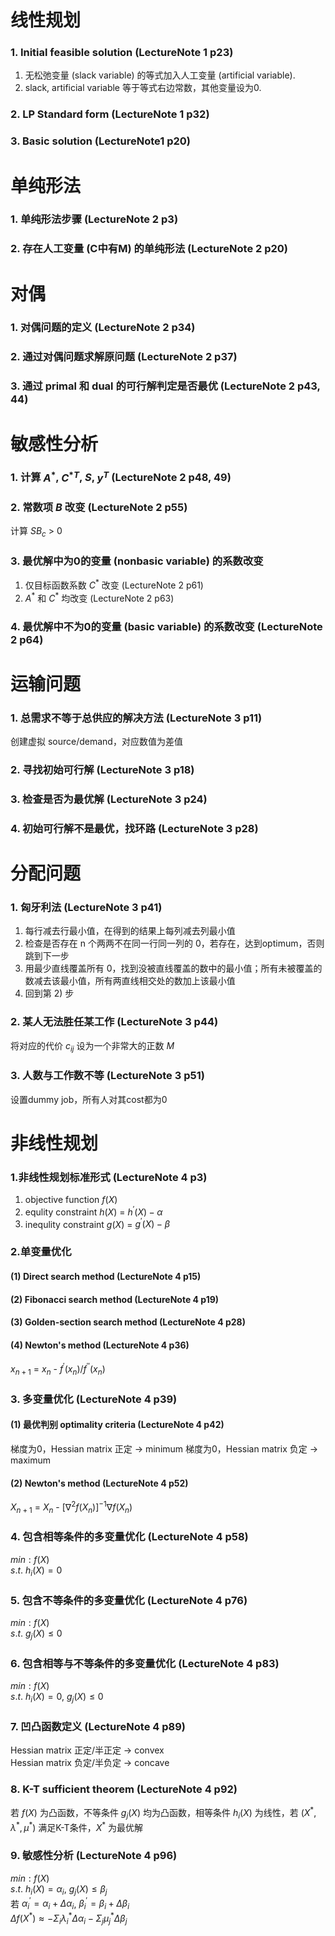 # 线性规划
### **1. Initial feasible solution (LectureNote 1 p23)**
1) 无松弛变量 (slack variable) 的等式加入人工变量 (artificial variable).  
2) slack, artificial variable 等于等式右边常数，其他变量设为0.
### **2. LP Standard form (LectureNote 1 p32)**
### **3. Basic solution (LectureNote1 p20)**
  
# 单纯形法
### **1. 单纯形法步骤 (LectureNote 2 p3)**
### **2. 存在人工变量 (C中有M) 的单纯形法 (LectureNote 2 p20)**

# 对偶
### **1. 对偶问题的定义 (LectureNote 2 p34)**
### **2. 通过对偶问题求解原问题  (LectureNote 2 p37)**
### **3. 通过 primal 和 dual 的可行解判定是否最优 (LectureNote 2 p43, 44)**  

# 敏感性分析
### **1. 计算 $A^*$, $C^{*T}$, $S$, $y^T$ (LectureNote 2 p48, 49)**
### **2. 常数项 $B$ 改变 (LectureNote 2 p55)**
计算 $SB_c$ > 0
### **3. 最优解中为0的变量 (nonbasic variable) 的系数改变**
1) 仅目标函数系数 $C^*$ 改变 (LectureNote 2 p61)  
2) $A^*$ 和 $C^*$ 均改变 (LectureNote 2 p63)
### **4. 最优解中不为0的变量 (basic variable) 的系数改变 (LectureNote 2 p64)**

# 运输问题
### **1. 总需求不等于总供应的解决方法 (LectureNote 3 p11)**
创建虚拟 source/demand，对应数值为差值
### **2. 寻找初始可行解 (LectureNote 3 p18)**
### **3. 检查是否为最优解 (LectureNote 3 p24)**
### **4. 初始可行解不是最优，找环路 (LectureNote 3 p28)**

# 分配问题
### **1. 匈牙利法 (LectureNote 3 p41)**
1) 每行减去行最小值，在得到的结果上每列减去列最小值  
2) 检查是否存在 n 个两两不在同一行同一列的 0，若存在，达到optimum，否则跳到下一步  
3) 用最少直线覆盖所有 0，找到没被直线覆盖的数中的最小值；所有未被覆盖的数减去该最小值，所有两直线相交处的数加上该最小值  
4) 回到第 2) 步 
### **2. 某人无法胜任某工作 (LectureNote 3 p44)**
将对应的代价 $c_{ij}$ 设为一个非常大的正数 $M$
### **3. 人数与工作数不等 (LectureNote 3 p51)**
设置dummy job，所有人对其cost都为0

# 非线性规划
### **1.非线性规划标准形式 (LectureNote 4 p3)**
1) objective function $f(X)$  
2) equlity constraint $h(X)$ = $h^{'}(X) - \alpha$  
3) inequlity constraint $g(X)$ = $g^{'}(X) - \beta$  
### **2.单变量优化**
#### **(1) Direct search method (LectureNote 4 p15)**
#### **(2) Fibonacci search method (LectureNote 4 p19)**
#### **(3) Golden-section search method (LectureNote 4 p28)**
#### **(4) Newton's method (LectureNote 4 p36)**
$x_{n+1}$ = $x_n$ - $f^{'}(x_n)/f^{''}(x_n)$
### **3. 多变量优化 (LectureNote 4 p39)**
#### **(1) 最优判别 optimality criteria (LectureNote 4 p42)**
梯度为0，Hessian matrix 正定 -> minimum
梯度为0，Hessian matrix 负定 -> maximum
#### **(2) Newton's method (LectureNote 4 p52)**
$X_{n+1}$ = $X_n$ - $[\nabla^2f(X_n)]^{-1} \nabla f(X_n)$
### **4. 包含相等条件的多变量优化 (LectureNote 4 p58)**
$min:f(X)$  
$s.t.$ $h_i(X)=0$
### **5. 包含不等条件的多变量优化 (LectureNote 4 p76)**
$min:f(X)$  
$s.t.$ $g_j(X) \le 0$
### **6. 包含相等与不等条件的多变量优化 (LectureNote 4 p83)**
$min:f(X)$  
$s.t.$ $h_i(X)=0$, $g_j(X) \le 0$
### **7. 凹凸函数定义 (LectureNote 4 p89)**
Hessian matrix 正定/半正定 -> convex  
Hessian matrix 负定/半负定 -> concave
### **8. K-T sufficient theorem (LectureNote 4 p92)**
若 $f(X)$ 为凸函数，不等条件 $g_j(X)$ 均为凸函数，相等条件 $h_i(X)$ 为线性，若 $(X^*,\lambda^*,\mu^*)$ 满足K-T条件，$X^*$ 为最优解
### **9. 敏感性分析 (LectureNote 4 p96)**
$min:f(X)$  
$s.t.$ $h_i(X)=\alpha_i$, $g_j(X) \le \beta_j$  
若 $\alpha_i^{'}=\alpha_i+\Delta\alpha_i$, $\beta_i^{'}=\beta_i+\Delta\beta_i$   
$\Delta f(X^*) \approx - \Sigma_i \lambda^*_i \Delta \alpha_i - \Sigma_j \mu^*_j \Delta \beta_j$  
